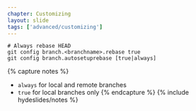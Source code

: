 ```yaml
---
chapter: Customizing
layout: slide
tags: ['advanced/customizing']
---
```


	# Always rebase HEAD 
	git config branch.<branchname>.rebase true
	git config branch.autosetuprebase [true|always]

{% capture notes %}
* `always` for local and remote branches
* `true` for local branches only
{% endcapture %}
{% include hydeslides/notes %}